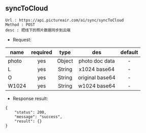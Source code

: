 

syncToCloud
---

```
Url : https://api.pictureair.com/ai/sync/syncToCloud
Method : POST 
desc : 把线下的照片数据同步到云端
```

* Request:

|name|required|type|des|default|
| ------------- |:-------------:|:-------------:|:---------------------------------------:|:-------------:|
| photo | yes | Object | photo doc data | - |
| L | yes | String | x1024 base64 | - |
| O | yes | String | original base64 | - |
| W1024 | yes | String | w1024 base64 | - |

* Response result:
```
{
    "status": 200,
    "message": "success",
    "result": {}
}
```
